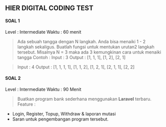 ## HIER DIGITAL CODING TEST

#### SOAL 1
Level : Intermediate
Waktu : 60 menit

> Ada sebuah tangga dengan N langkah. Anda bisa menaiki 1 - 2 langkah sekaligus.  Buatlah fungsi untuk mentukan urutan2 langkah tersebut. 
Misalnya N = 3 maka ada 3 kemungkinan cara untuk menaiki tangga
Contoh : 
Input : 3
Output : [1, 1, 1], [1, 2], [2, 1]

> Input : 4
Output : [1, 1, 1, 1], [1, 1, 2], [1, 2, 1], [2, 1, 1], [2, 2]

#### SOAL 2
Level : Intermediate
Waktu : 90 Menit

> Buatkan program bank sederhana menggunakan **Laravel** terbaru. Feature  :
- Login, Register, Topup,  Withdraw & laporan mutasi
- Saran untuk pengembangan program tersebut.




